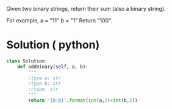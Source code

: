 Given two binary strings, return their sum (also a binary string).

For example,
a = "11"
b = "1"
Return "100".

# Solution ( python)
```python
class Solution:
    def addBinary(self, a, b):
        """
        :type a: str
        :type b: str
        :rtype: str
        """
        return '{0:b}'.format(int(a,2)+int(b,2))
```
